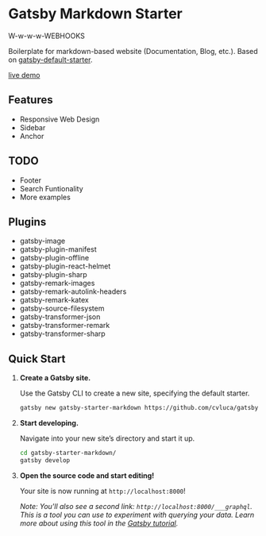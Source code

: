 # Gatsby Markdown Starter

W-w-w-w-WEBHOOKS

Boilerplate for markdown-based website (Documentation, Blog, etc.).  Based on [gatsby-default-starter](https://github.com/gatsbyjs/gatsby-starter-default).

[live demo](https://cvluca.github.io/gatsby-starter-markdown)

## Features
* Responsive Web Design
* Sidebar
* Anchor

## TODO
* Footer
* Search Funtionality
* More examples

## Plugins
* gatsby-image
* gatsby-plugin-manifest
* gatsby-plugin-offline
* gatsby-plugin-react-helmet
* gatsby-plugin-sharp
* gatsby-remark-images
* gatsby-remark-autolink-headers
* gatsby-remark-katex
* gatsby-source-filesystem
* gatsby-transformer-json
* gatsby-transformer-remark
* gatsby-transformer-sharp

## Quick Start

1.  **Create a Gatsby site.**

    Use the Gatsby CLI to create a new site, specifying the default starter.

    ```sh
    gatsby new gatsby-starter-markdown https://github.com/cvluca/gatsby-starter-markdown
    ```
1.  **Start developing.**

    Navigate into your new site’s directory and start it up.

    ```sh
    cd gatsby-starter-markdown/
    gatsby develop
    ```

1.  **Open the source code and start editing!**

    Your site is now running at `http://localhost:8000`!
    
    *Note: You'll also see a second link: `http://localhost:8000/___graphql`. This is a tool you can use to experiment with querying your data. Learn more about using this tool in the [Gatsby tutorial](https://www.gatsbyjs.org/tutorial/part-five/#introducing-graphiql).*
